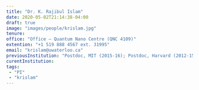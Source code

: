 ```yaml
---
title: "Dr. K. Rajibul Islam"
date: 2020-05-02T21:14:38-04:00
draft: true
image: "images/people/krislam.jpg"
tenure: 
office: "Office – Quantum Nano Centre (QNC 4109)"
extention: "+1 519 888 4567 ext. 31995"
email: "krislam@uwaterloo.ca"
previousInstitution: "Postdoc, MIT (2015-16); Postdoc, Harvard (2012-15); PhD, University of Maryland (2007-12)"
curentInstitution: 
tags:
 - "PI"
 - "krislam"
---
```


